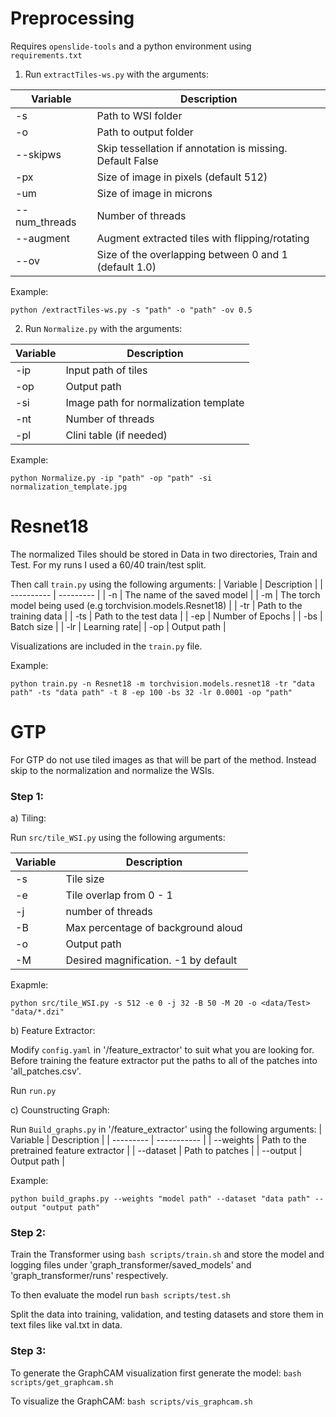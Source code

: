 # Preprocessing

Requires `openslide-tools` and a python environment using `requirements.txt`

1. Run `extractTiles-ws.py` with the arguments:

| Variable | Description |
| ----------- | ----------- |
| -s| Path to WSI folder |
| -o | Path to output folder |
| --skipws | Skip tessellation if annotation is missing. Default False|
| -px | Size of image in pixels (default 512) |
| -um | Size of image in microns |
| --num_threads | Number of threads |
| --augment | Augment extracted tiles with flipping/rotating |
| --ov | Size of the overlapping between 0 and 1 (default 1.0)|

Example:

`python /extractTiles-ws.py -s "path" -o "path" -ov 0.5`

2. Run `Normalize.py` with the arguments:

| Variable | Description |
| ------------- | ---------- |
| -ip | Input path of tiles |
| -op | Output path |
| -si | Image path for normalization template |
| -nt | Number of threads |
| -pl | Clini table (if needed) |

Example:

`python Normalize.py -ip "path" -op "path" -si normalization_template.jpg`

# Resnet18

The normalized Tiles should be stored in Data in two directories, Train and Test. For my runs I used a 60/40 train/test split.

Then call `train.py` using the following arguments:
| Variable | Description |
| ---------- | --------- |
| -n | The name of the saved model |
| -m | The torch model being used (e.g torchvision.models.Resnet18) |
| -tr | Path to the training data |
| -ts | Path to the test data |
| -ep | Number of Epochs |
| -bs | Batch size |
| -lr | Learning rate|
| -op | Output path |

Visualizations are included in the `train.py` file.

Example:

`python train.py -n Resnet18 -m torchvision.models.resnet18 -tr "data path" -ts "data path" -t 8 -ep 100 -bs 32 -lr 0.0001 -op "path"`

# GTP

For GTP do not use tiled images as that will be part of the method. Instead skip to the normalization and normalize the WSIs.

### Step 1:

a) Tiling:

Run `src/tile_WSI.py` using the following arguments:

| Variable | Description |
| ---------- | ------------ |
| -s | Tile size |
| -e | Tile overlap from 0 - 1 |
| -j | number of threads |
| -B | Max percentage of background aloud |
| -o | Output path |
| -M | Desired magnification. -1 by default |

Exapmle:

`python src/tile_WSI.py -s 512 -e 0 -j 32 -B 50 -M 20 -o <data/Test> "data/*.dzi"`

b) Feature Extractor:

Modify `config.yaml` in '/feature_extractor' to suit what you are looking for.
Before training the feature extractor put the paths to all of the patches into 'all_patches.csv'.

Run `run.py` 

c) Counstructing Graph:

Run `Build_graphs.py` in '/feature_extractor' using the following arguments:
| Variable | Description |
| --------- | ----------- |
| --weights | Path to the pretrained feature extractor |
| --dataset | Path to patches |
| --output | Output path |

Example:

`python build_graphs.py --weights "model path" --dataset "data path" --output "output path"`

### Step 2:

Train the Transformer using `bash scripts/train.sh` and store the model and logging files under 'graph_transformer/saved_models' and 'graph_transformer/runs' respectively.

To then evaluate the model run `bash scripts/test.sh` 

Split the data into training, validation, and testing datasets and store them in text files like val.txt in data.

### Step 3:

To generate the GraphCAM visualization first generate the model:
`bash scripts/get_graphcam.sh`

To visualize the GraphCAM:
`bash scripts/vis_graphcam.sh`
